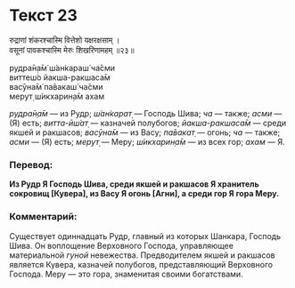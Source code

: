 # Текст 23

रुद्राणां शंकरश्चास्मि वित्तेशो यक्षरक्षसाम् ।  
वसूनां पावकश्चास्मि मेरुः शिखरिणामहम् ॥२३॥

рудра̄н̣а̄м̇ ш́ан̇караш́ ча̄сми  
виттеш́о йакша-ракшаса̄м  
васӯна̄м̇ па̄вакаш́ ча̄сми  
мерут̣ ш́икхарин̣а̄м ахам

_рудра̄н̣а̄м_ — из Рудр; _ш́ан̇карат̣_ — Господь Шива; _ча_ — также; _асми_ — (Я) есть; _витта-ӣш́ат̣_ — казначей полубогов; _йакша-ракшаса̄м_ — среди якшей и ракшасов; _васӯна̄м_ — из Васу; _па̄вакат̣_ — огонь; _ча_ — также; _асми_ — (Я) есть; _мерут̣_ — Меру; _ш́икхарин̣а̄м_ — из всех гор; _ахам_ — Я.

### Перевод:

**Из Рудр Я Господь Шива, среди якшей и ракшасов Я хранитель сокровищ [Кувера], из Васу Я огонь [Агни], а среди гор Я гора Меру.**

### Комментарий:

Существует одиннадцать Рудр, главный из которых Шанкара, Господь Шива. Он воплощение Верховного Господа, управляющее материальной _гуной_ невежества. Предводителем якшей и ракшасов является Кувера, казначей полубогов, представляющий Верховного Господа. Меру — это гора, знаменитая своими богатствами.